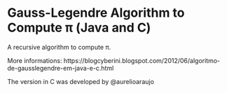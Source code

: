 <h1>Gauss-Legendre Algorithm to Compute &pi; (Java and C)</h1>
<p>A recursive algorithm to compute &pi;.</p>
<p>More informations: https://blogcyberini.blogspot.com/2012/06/algoritmo-de-gausslegendre-em-java-e-c.html</p>
<p>The version in C was developed by @aurelioaraujo</p>
